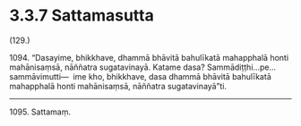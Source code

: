 

# 3.3.7 Sattamasutta




(129.)

1094\. “Dasayime, bhikkhave, dhammā bhāvitā bahulīkatā mahapphalā honti mahānisaṃsā, nāññatra sugatavinayā. Katame dasa? Sammādiṭṭhi…pe…  sammāvimutti—  ime kho, bhikkhave, dasa dhammā bhāvitā bahulīkatā mahapphalā honti mahānisaṃsā, nāññatra sugatavinayā”ti.

---

1095\. Sattamaṃ.





